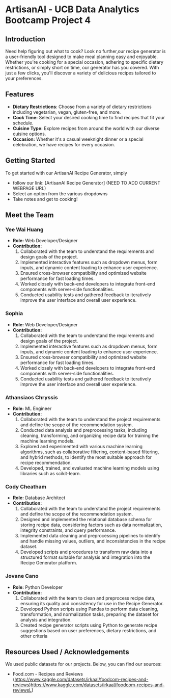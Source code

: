 # ArtisanAl - UCB Data Analytics Bootcamp Project 4

## Introduction
Need help figuring out what to cook? Look no further,our recipe generator is a user-friendly tool designed to make meal planning easy and enjoyable. Whether you're cooking for a special occasion, adhering to specific dietary restrictions, or simply short on time, our generator has you covered. With just a few clicks, you'll discover a variety of delicious recipes tailored to your preferences.

## Features
- **Dietary Restrictions**: Choose from a variety of dietary restrictions including vegetarian, vegan, gluten-free, and more.
- **Cook Time:** Select your desired cooking time to find recipes that fit your schedule.
- **Cuisine Type:** Explore recipes from around the world with our diverse cuisine options.
- **Occasion:** Whether it's a casual weeknight dinner or a special celebration, we have recipes for every occasion.

## Getting Started
To get started with our ArtisanAl Recipe Generator, simply 
  - follow our link: [ArtisanAl Recipe Generator] (NEED TO ADD CURRENT WEBPAGE URL)
  - Select an option from the various dropdowns
  - Take notes and get to cooking!

## Meet the Team

### Yee Wai Huang
- **Role:** Web Developer/Designer
- **Contribution:**
    1. Collaborated with the team to understand the requirements and design goals of the project.
    2. Implemented interactive features such as dropdown menus, form inputs, and dynamic content loading to enhance user experience.
    3. Ensured cross-browser compatibility and optimized website performance for fast loading times.
    4. Worked closely with back-end developers to integrate front-end components with server-side functionalities.
    5. Conducted usability tests and gathered feedback to iteratively improve the user interface and overall user experience.

### Sophia
- **Role:** Web Developer/Designer
- **Contribution:**
    1. Collaborated with the team to understand the requirements and design goals of the project.
    2. Implemented interactive features such as dropdown menus, form inputs, and dynamic content loading to enhance user experience.
    3. Ensured cross-browser compatibility and optimized website performance for fast loading times.
    4. Worked closely with back-end developers to integrate front-end components with server-side functionalities.
    5. Conducted usability tests and gathered feedback to iteratively improve the user interface and overall user experience.

### Athansiaos Chryssis
- **Role:** ML Engineer
- **Contribution:**
    1. Collaborated with the team to understand the project requirements and define the scope of the recommendation system.
    2. Conducted data analysis and preprocessing tasks, including cleaning, transforming, and organizing recipe data for training the machine learning models.
    3. Explored and experimented with various machine learning algorithms, such as collaborative filtering, content-based filtering, and hybrid methods, to identify the most suitable approach for recipe recommendation.
    4. Developed, trained, and evaluated machine learning models using libraries such as scikit-learn.

### Cody Cheatham
- **Role:** Database Architect
- **Contribution:**
    1. Collaborated with the team to understand the project requirements and define the scope of the recommendation system.
    2. Designed and implemented the relational database schema for storing recipe data, considering factors such as data normalization, integrity constraints, and query performance.
    3. Implemented data cleaning and preprocessing pipelines to identify and handle missing values, outliers, and inconsistencies in the recipe dataset.
    4. Developed scripts and procedures to transform raw data into a structured format suitable for analysis and integration into the Recipe Generator platform.

### Jovane Cano
- **Role:** Python Developer
- **Contribution:**
    1. Collaborated with the team to clean and preprocess recipe data, ensuring its quality and consistency for use in the Recipe Generator.
    2. Developed Python scripts using Pandas to perform data cleaning, transformation, and normalization tasks, preparing the dataset for analysis and integration.
    3. Created recipe generator scripts using Python to generate recipe suggestions based on user preferences, dietary restrictions, and other criteria
 
## Resources Used / Acknowledgements
We used public datasets for our projects. Below, you can find our sources: 
- Food.com - Recipes and Reviews (https://www.kaggle.com/datasets/irkaal/foodcom-recipes-and-reviews)https://www.kaggle.com/datasets/irkaal/foodcom-recipes-and-reviewsL)
